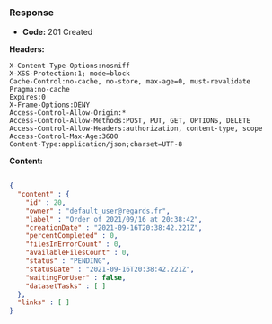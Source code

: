 ### Response

* **Code:** 201 Created

**Headers:**

`X-Content-Type-Options:nosniff`  
`X-XSS-Protection:1; mode=block`  
`Cache-Control:no-cache, no-store, max-age=0, must-revalidate`  
`Pragma:no-cache`  
`Expires:0`  
`X-Frame-Options:DENY`  
`Access-Control-Allow-Origin:*`  
`Access-Control-Allow-Methods:POST, PUT, GET, OPTIONS, DELETE`  
`Access-Control-Allow-Headers:authorization, content-type, scope`  
`Access-Control-Max-Age:3600`  
`Content-Type:application/json;charset=UTF-8`  

**Content:**

```json
    
{
  "content" : {
    "id" : 20,
    "owner" : "default_user@regards.fr",
    "label" : "Order of 2021/09/16 at 20:38:42",
    "creationDate" : "2021-09-16T20:38:42.221Z",
    "percentCompleted" : 0,
    "filesInErrorCount" : 0,
    "availableFilesCount" : 0,
    "status" : "PENDING",
    "statusDate" : "2021-09-16T20:38:42.221Z",
    "waitingForUser" : false,
    "datasetTasks" : [ ]
  },
  "links" : [ ]
}
```
